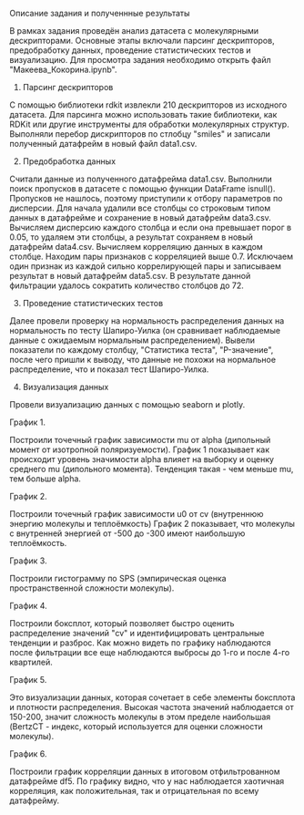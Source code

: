 Описание задания и полученнные результаты

В рамках задания проведён анализ датасета с молекулярными дескрипторами. Основные этапы включали парсинг дескрипторов, предобработку данных, проведение статистических тестов и визуализацию. Для просмотра задания необходимо открыть файл "Макеева_Кокорина.ipynb".

1. Парсинг дескрипторов

С помощью библиотеки rdkit извлекли 210 дескрипторов из исходного датасета.
Для парсинга можно использовать такие библиотеки, как RDKit или другие инструменты для обработки молекулярных структур.
Выполняли перебор дискрипторов по стлобцу "smiles" и записали полученный датафрейм в новый файл data1.csv.

2. Предобработка данных

Считали данные из полученного датафрейма data1.csv.
Выполнили поиск пропусков в датасете с помощью функции DataFrame isnull(). Пропусков не нашлось, поэтому приступили к отбору параметров по дисперсии.
Для начала удалили все столбцы со строковым типом данных в датафрейме и сохранение в новый датафрейм data3.csv.
Вычисляем дисперсию каждого столбца и если она превышает порог в 0.05, то удаляем эти столбцы, а результат сохраняем в новый датафрейм data4.csv.
Вычисляем корреляцию данных в каждом столбце. Находим пары признаков с корреляцией выше 0.7.
Исключаем один признак из каждой сильно коррелирующей пары и записываем результат в новый датафрейм data5.csv.
В результате данной фильтрации удалось сократить количество столбцов до 72.

3. Проведение статистических тестов

Далее провели проверку на нормальность распределения данных на нормальность по тесту Шапиро-Уилка (он сравнивает наблюдаемые данные с ожидаемым нормальным распределением).
Вывели показатели по каждому столбцу, "Статистика теста", "P-значение", после чего пришли к выводу, что данные не похожи на нормальное распределение, что и показал тест Шапиро-Уилка.

4. Визуализация данных

Провели визуализацию данных с помощью seaborn и plotly.

График 1.

Построили точечный график зависимости mu от alpha (дипольный момент от изотропной поляризуемости).
График 1 показывает как происходит уровень значимости alpha влияет на выборку и оценку среднего mu (дипольного момента).
Тенденция такая - чем меньше mu, тем больше alpha.

График 2.

Построили точечный график зависимости u0 от cv (внутреннюю энергию молекулы и теплоёмкость)
График 2 показывает, что молекулы с внутренней энергией от -500 до -300 имеют наибольшую теплоёмкость.

График 3.

Построили гистограмму по SPS (эмпирическая оценка пространственной сложности молекулы).

График 4.

Построили боксплот, который позволяет быстро оценить распределение значений "cv" и идентифицировать центральные тенденции и разброс.
Как можно видеть по графику наблюдаются после фильтрации все еще наблюдаются выбросы до 1-го и после 4-го квартилей.

График 5.

Это визуализации данных, которая сочетает в себе элементы боксплота и плотности распределения.
Высокая частота значений наблюдается от 150-200, значит сложность молекулы в этом пределе наибольшая (BertzCT - индекс, который используется для оценки сложности молекулы).

График 6.

Построили график корреляции данных в итоговом отфильтрованном датафрейме df5.
По графику видно, что у нас наблюдается хаотичная корреляция, как положительная, так и отрицательная по всему датафрейму.
